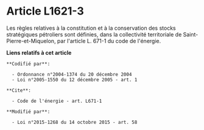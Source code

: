 # Article L1621-3

Les règles relatives à la constitution et à la conservation des stocks stratégiques pétroliers sont définies, dans la
collectivité territoriale de Saint-Pierre-et-Miquelon, par                                                 l'article L. 671-1
du code de l'énergie.

**Liens relatifs à cet article**

	**Codifié par**:

	  - Ordonnance n°2004-1374 du 20 décembre 2004
	  - Loi n°2005-1550 du 12 décembre 2005 - art. 1

	**Cite**:

	  - Code de l'énergie - art. L671-1

	**Modifié par**:

	  - Loi n°2015-1268 du 14 octobre 2015 - art. 58
